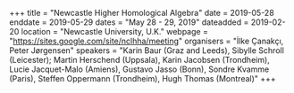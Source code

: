 +++
title = "Newcastle Higher Homological Algebra"
date = 2019-05-28
enddate = 2019-05-29
dates = "May 28 - 29, 2019"
dateadded = 2019-02-20
location = "Newcastle University, U.K."
webpage = "https://sites.google.com/site/nclhha/meeting"
organisers = "İlke Çanakçı, Peter Jørgensen"
speakers = "Karin Baur (Graz and Leeds), Sibylle Schroll (Leicester); Martin Herschend (Uppsala), Karin Jacobsen (Trondheim), Lucie Jacquet-Malo (Amiens), Gustavo Jasso (Bonn), Sondre Kvamme (Paris), Steffen Oppermann (Trondheim), Hugh Thomas (Montreal)"
+++
